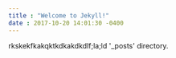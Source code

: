 ```yaml
---
title : "Welcome to Jekyll!"
date : 2017-10-20 14:01:30 -0400
---
```

rkskekfkakqktkdkakdkdlf;la;ld '_posts' directory.
